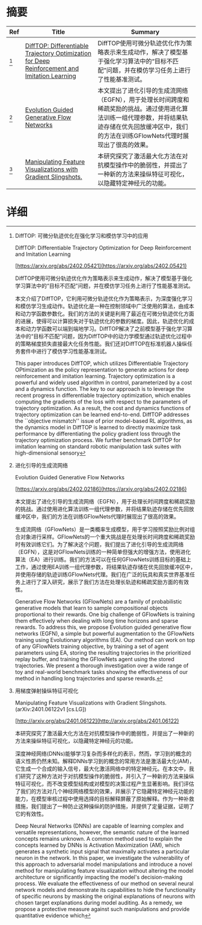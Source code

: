 # 摘要

| Ref | Title | Summary |
| --- | --- | --- |
| [^1] | [DiffTOP: Differentiable Trajectory Optimization for Deep Reinforcement and Imitation Learning](https://arxiv.org/abs/2402.05421) | DiffTOP使用可微分轨迹优化作为策略表示来生成动作，解决了模型基于强化学习算法中的“目标不匹配”问题，并在模仿学习任务上进行了性能基准测试。 |
| [^2] | [Evolution Guided Generative Flow Networks](https://arxiv.org/abs/2402.02186) | 本文提出了进化引导的生成流网络（EGFN），用于处理长时间跨度和稀疏奖励的挑战。通过使用进化算法训练一组代理参数，并将结果轨迹存储在优先回放缓冲区中，我们的方法在训练GFlowNets代理时展现出了很高的效果。 |
| [^3] | [Manipulating Feature Visualizations with Gradient Slingshots.](http://arxiv.org/abs/2401.06122) | 本研究探究了激活最大化方法在对抗模型操作中的脆弱性，并提出了一种新的方法来操纵特征可视化，以隐藏特定神经元的功能。 |

# 详细

[^1]: DiffTOP: 可微分轨迹优化在强化学习和模仿学习中的应用

    DiffTOP: Differentiable Trajectory Optimization for Deep Reinforcement and Imitation Learning

    [https://arxiv.org/abs/2402.05421](https://arxiv.org/abs/2402.05421)

    DiffTOP使用可微分轨迹优化作为策略表示来生成动作，解决了模型基于强化学习算法中的“目标不匹配”问题，并在模仿学习任务上进行了性能基准测试。

    

    本文介绍了DiffTOP，它利用可微分轨迹优化作为策略表示，为深度强化学习和模仿学习生成动作。轨迹优化是一种在控制领域中广泛使用的算法，由成本和动力学函数参数化。我们的方法的关键是利用了最近在可微分轨迹优化方面的进展，使得可以计算损失对于轨迹优化的参数的梯度。因此，轨迹优化的成本和动力学函数可以端到端地学习。DiffTOP解决了之前模型基于强化学习算法中的“目标不匹配”问题，因为DiffTOP中的动力学模型通过轨迹优化过程中的策略梯度损失直接最大化任务性能。我们还对DiffTOP在标准机器人操纵任务套件中进行了模仿学习性能基准测试。

    This paper introduces DiffTOP, which utilizes Differentiable Trajectory OPtimization as the policy representation to generate actions for deep reinforcement and imitation learning. Trajectory optimization is a powerful and widely used algorithm in control, parameterized by a cost and a dynamics function. The key to our approach is to leverage the recent progress in differentiable trajectory optimization, which enables computing the gradients of the loss with respect to the parameters of trajectory optimization. As a result, the cost and dynamics functions of trajectory optimization can be learned end-to-end. DiffTOP addresses the ``objective mismatch'' issue of prior model-based RL algorithms, as the dynamics model in DiffTOP is learned to directly maximize task performance by differentiating the policy gradient loss through the trajectory optimization process. We further benchmark DiffTOP for imitation learning on standard robotic manipulation task suites with high-dimensional sensory
    
[^2]: 进化引导的生成流网络

    Evolution Guided Generative Flow Networks

    [https://arxiv.org/abs/2402.02186](https://arxiv.org/abs/2402.02186)

    本文提出了进化引导的生成流网络（EGFN），用于处理长时间跨度和稀疏奖励的挑战。通过使用进化算法训练一组代理参数，并将结果轨迹存储在优先回放缓冲区中，我们的方法在训练GFlowNets代理时展现出了很高的效果。

    

    生成流网络（GFlowNets）是一类概率生成模型，用于学习按照奖励比例对组合对象进行采样。GFlowNets的一个重大挑战是在处理长时间跨度和稀疏奖励时有效训练它们。为了解决这个问题，我们提出了进化引导的生成流网络（EGFN），这是对GFlowNets训练的一种简单但强大的增强方法，使用进化算法（EA）进行训练。我们的方法可以在任何GFlowNets训练目标的基础上工作，通过使用EA训练一组代理参数，将结果轨迹存储在优先回放缓冲区中，并使用存储的轨迹训练GFlowNets代理。我们在广泛的玩具和真实世界基准任务上进行了深入研究，展示了我们方法在处理长轨迹和稀疏奖励方面的有效性。

    Generative Flow Networks (GFlowNets) are a family of probabilistic generative models that learn to sample compositional objects proportional to their rewards. One big challenge of GFlowNets is training them effectively when dealing with long time horizons and sparse rewards. To address this, we propose Evolution guided generative flow networks (EGFN), a simple but powerful augmentation to the GFlowNets training using Evolutionary algorithms (EA). Our method can work on top of any GFlowNets training objective, by training a set of agent parameters using EA, storing the resulting trajectories in the prioritized replay buffer, and training the GFlowNets agent using the stored trajectories. We present a thorough investigation over a wide range of toy and real-world benchmark tasks showing the effectiveness of our method in handling long trajectories and sparse rewards.
    
[^3]: 用梯度弹射操纵特征可视化

    Manipulating Feature Visualizations with Gradient Slingshots. (arXiv:2401.06122v1 [cs.LG])

    [http://arxiv.org/abs/2401.06122](http://arxiv.org/abs/2401.06122)

    本研究探究了激活最大化方法在对抗模型操作中的脆弱性，并提出了一种新的方法来操纵特征可视化，以隐藏特定神经元的功能。

    

    深度神经网络(DNNs)能够学习复杂而多样化的表示，然而，学习到的概念的语义性质仍然未知。解释DNNs学习到的概念的常用方法是激活最大化(AM)，它生成一个合成的输入信号，最大化激活网络中的特定神经元。在本文中，我们研究了这种方法对于对抗模型操作的脆弱性，并引入了一种新的方法来操纵特征可视化，而不改变模型结构或对模型的决策过程产生显著影响。我们评估了我们的方法对几个神经网络模型的效果，并展示了它隐藏特定神经元功能的能力，在模型审核过程中使用选择的目标解释屏蔽了原始解释。作为一种补救措施，我们提出了一种防止这种操纵的防护措施，并提供了定量证据，证明了它的有效性。

    Deep Neural Networks (DNNs) are capable of learning complex and versatile representations, however, the semantic nature of the learned concepts remains unknown. A common method used to explain the concepts learned by DNNs is Activation Maximization (AM), which generates a synthetic input signal that maximally activates a particular neuron in the network. In this paper, we investigate the vulnerability of this approach to adversarial model manipulations and introduce a novel method for manipulating feature visualization without altering the model architecture or significantly impacting the model's decision-making process. We evaluate the effectiveness of our method on several neural network models and demonstrate its capabilities to hide the functionality of specific neurons by masking the original explanations of neurons with chosen target explanations during model auditing. As a remedy, we propose a protective measure against such manipulations and provide quantitative evidence which 
    

